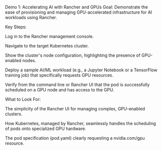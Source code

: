 Demo 1: Accelerating AI with Rancher and GPUs
Goal: Demonstrate the ease of provisioning and managing GPU-accelerated infrastructure for AI workloads using Rancher.

Key Steps:

Log in to the Rancher management console.

Navigate to the target Kubernetes cluster.

Show the cluster's node configuration, highlighting the presence of GPU-enabled nodes.

Deploy a sample AI/ML workload (e.g., a Jupyter Notebook or a TensorFlow training job) that specifically requests GPU resources.

Verify from the command line or Rancher UI that the pod is successfully scheduled on a GPU node and has access to the GPU.

What to Look For:

The simplicity of the Rancher UI for managing complex, GPU-enabled clusters.

How Kubernetes, managed by Rancher, seamlessly handles the scheduling of pods onto specialized GPU hardware.

The pod specification (pod.yaml) clearly requesting a nvidia.com/gpu resource.